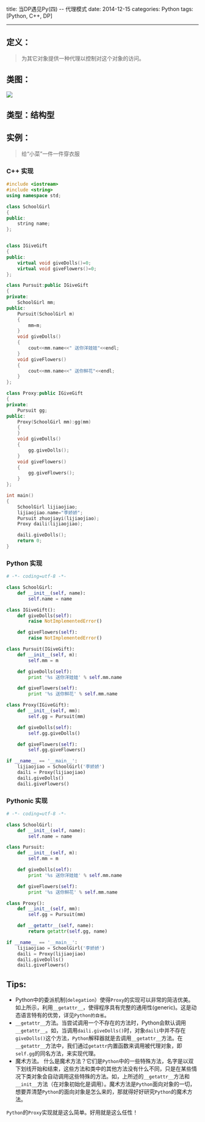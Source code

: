title: 当DP遇见Py(四) -- 代理模式
date: 2014-12-15
categories: Python
tags: [Python, C++, DP]

---

## 定义：
> 为其它对象提供一种代理以控制对这个对象的访问。

## 类图：
![][1]

## 类型：结构型

<!-- more -->

## 实例：
> 给“小菜”一件一件穿衣服

### C++ 实现
```C++
#include <iostream>
#include <string>
using namespace std;

class SchoolGirl
{
public:
	string name;
};


class IGiveGift
{
public:
	virtual void giveDolls()=0;
	virtual void giveFlowers()=0;
};

class Pursuit:public IGiveGift
{
private:
	SchoolGirl mm;
public:
	Pursuit(SchoolGirl m)
	{
		mm=m;
	}
	void giveDolls()
	{
		cout<<mm.name<<" 送你洋娃娃"<<endl;	
	}
	void giveFlowers()
	{
		cout<<mm.name<<" 送你鲜花"<<endl;	
	}
};

class Proxy:public IGiveGift
{
private:
	Pursuit gg;
public:
	Proxy(SchoolGirl mm):gg(mm)
	{
	}
	void giveDolls()
	{
		gg.giveDolls();
	}
	void giveFlowers()
	{
		gg.giveFlowers();
	}
};

int main()
{
	SchoolGirl lijiaojiao;
	lijiaojiao.name="李娇娇";
	Pursuit zhuojiayi(lijiaojiao); 
	Proxy daili(lijiaojiao);

	daili.giveDolls();
	return 0;
}
```

### Python 实现
```python
# -*- coding=utf-8 -*-

class SchoolGirl:
    def __init__(self, name):
        self.name = name

class IGiveGift():
    def giveDolls(self):
        raise NotImplementedError()

    def giveFlowers(self):
        raise NotImplementedError()

class Pursuit(IGiveGift):
    def __init__(self, m):
        self.mm = m

    def giveDolls(self):
        print '%s 送你洋娃娃' % self.mm.name

    def giveFlowers(self):
        print '%s 送你鲜花' % self.mm.name

class Proxy(IGiveGift):
    def __init__(self, mm):
        self.gg = Pursuit(mm)

    def giveDolls(self):
        self.gg.giveDolls()

    def giveFlowers(self):
        self.gg.giveFlowers()

if __name__ == '__main__':
    lijiaojiao = SchoolGirl('李娇娇')
    daili = Proxy(lijiaojiao)
    daili.giveDolls()
    daili.giveFlowers()
```

### Pythonic 实现
```python
# -*- coding=utf-8 -*-

class SchoolGirl:
    def __init__(self, name):
        self.name = name

class Pursuit:
    def __init__(self, m):
        self.mm = m

    def giveDolls(self):
        print '%s 送你洋娃娃' % self.mm.name

    def giveFlowers(self):
        print '%s 送你鲜花' % self.mm.name

class Proxy():
    def __init__(self, mm):
        self.gg = Pursuit(mm)

    def __getattr__(self, name):
        return getattr(self.gg, name)

if __name__ == '__main__':
    lijiaojiao = SchoolGirl('李娇娇')
    daili = Proxy(lijiaojiao)
    daili.giveDolls()
    daili.giveFlowers()
```

## Tips:

- Python中的委派机制(`delegation`）使得`Proxy`的实现可以非常的简洁优美。如上所示，利用`__getattr__`，使得程序具有完整的通用性(generic)。这是动态语言特有的优势，详见`Python的自省`。
- `__getattr__`方法。当尝试调用一个不存在的方法时，Python会默认调用`__getattr__`。如，当调用`daili.giveDolls()`时，对象`daili`中并不存在`giveDolls()`这个方法，`Python`解释器就是去调用`__getattr__`方法。在`__getattr__`方法中，我们通过`getattr`内置函数来调用被代理对象，即`self.gg`的同名方法，来实现代理。
- 魔术方法。 什么是魔术方法？它们是`Python`中的一些特殊方法，名字是以双下划线开始和结束，这些方法和类中的其他方法没有什么不同，只是在某些情况下类对象会自动调用这些特殊的方法。如，上所述的`__getattr__`方法和`__init__`方法（在对象初始化是调用）。魔术方法是`Python`面向对象的一切，想要弄清楚`Python`的面向对象是怎么来的，那就得好好研究`Python`的魔术方法。


`Python`的`Proxy`实现就是这么简单。好用就是这么任性！

[1]: http://78rbbi.com1.z0.glb.clouddn.com/代理模式.png
